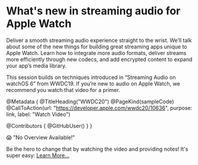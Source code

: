 # What's new in streaming audio for Apple Watch

Deliver a smooth streaming audio experience straight to the wrist. We’ll talk about some of the new things for building great streaming apps unique to Apple Watch. Learn how to integrate more audio formats, deliver streams more efficiently through new codecs, and add encrypted content to expand your app’s media library.

This session builds on techniques introduced in “Streaming Audio on watchOS 6” from WWDC19. If you’re new to audio on Apple Watch, we recommend you watch that video for a primer.

@Metadata {
   @TitleHeading("WWDC20")
   @PageKind(sampleCode)
   @CallToAction(url: "https://developer.apple.com/wwdc20/10636", purpose: link, label: "Watch Video")

   @Contributors {
      @GitHubUser(<replace this with your GitHub handle>)
   }
}

😱 "No Overview Available!"

Be the hero to change that by watching the video and providing notes! It's super easy:
 [Learn More…](https://wwdcnotes.github.io/WWDCNotes/documentation/wwdcnotes/contributing)

